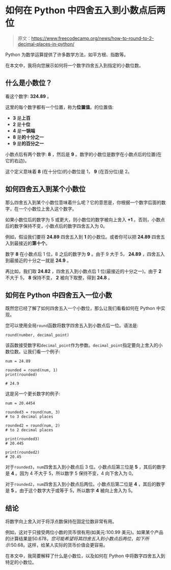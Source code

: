 # 如何在 Python 中四舍五入到小数点后两位

> 原文：<https://www.freecodecamp.org/news/how-to-round-to-2-decimal-places-in-python/>

Python 为数学运算提供了许多数学方法，如平方根、指数等。

在本文中，我将向您展示如何将一个数字四舍五入到指定的小数位数。

## 什么是小数位？

看这个数字: **324.89** 。

这里的每个数字都有一个位置，称为**位置值**。的位置值:

*   **3** 是**上百**
*   **2** 是**十位**
*   **4** 是**一锅端**
*   **8** 是**的十分之一**
*   **9** 是**的百分之一**

小数点后有两个数字: **8** ，然后是 **9** 。数字的小数位是数字在小数点后的位置(在它的右边)。

这个定义意味着 **8** (在十分位)的小数位是 1， **9** (在百分位)是 2。

## 如何四舍五入到某个小数位

那么四舍五入到某个小数位意味着什么呢？它的意思是，你根据一个数字后面的数字，在一个小数位上舍入这个数字。

如果小数位后的数字为 5 或更大，则小数位的数字被向上舍入 **+1** 。否则，小数点后的数字保持不变，小数点后的数字四舍五入为 0。

例如，假设我们要将 **24.89** 四舍五入到 **1** 的小数位。或者你可以把 **24.89** 四舍五入到最接近的**第十个**。

数字 **8** 在小数点后 1 位，8 之后的数字为 **9** 。由于 9 大于 5， **24.89** ，四舍五入到最接近的十分之一就是 **24.9** 。

再比如，我们取 **24.82** ，四舍五入到小数点后 1 位(最接近的十分之一)。由于 **2** 不大于 5， **8** 保持不变， **2** 被向下取整，得到 **24.8** 。

## 如何在 Python 中四舍五入一位小数

既然您已经了解了如何四舍五入一个小数位，那么让我们看看如何在 Python 中实现。

您可以使用全局`round`函数将数字四舍五入到小数点后一位。语法是:

```
round(number, decimal_point) 
```

该函数接受数字和`decimal_point`作为参数。`decimal_point`指定要向上舍入的小数位数。让我们看一个例子:

```
num = 24.89

rounded = round(num, 1)
print(rounded)

# 24.9 
```

这是另一个更长数字的例子:

```
num = 20.4454

rounded3 = round(num, 3)
# to 3 decimal places

rounded2 = round(num, 2)
# to 2 decimal places

print(rounded3)
# 20.445

print(rounded2)
# 20.45 
```

对于`rounded3`，`num`四舍五入到小数点后 3 位。小数点后第三位是 **5** ，其后的数字是 **4** 。因为 4 不大于 5，所以数字 5 保持不变，4 向下舍入为 0。

对于`rounded2`，`num`四舍五入到小数点后两位。小数点后第二位是 **4** ，其后的数字是 **5** 。由于这个数字大于或等于 5，所以数字 **4** 被向上舍入为 5。

## 结论

将数字向上舍入对于将浮点数保持在固定位数非常有用。

例如，这对于只接受两位小数的货币很有用(如美元:100.99 美元)。如果某个产品的计算结果是$50.678，您可能希望将其四舍五入到小数点后两位，如下所示:$50.68。这样，给某人实际的货币价值会更容易。

在本文中，我简要解释了什么是小数位，以及如何在 Python 中将数字四舍五入到特定的小数位。